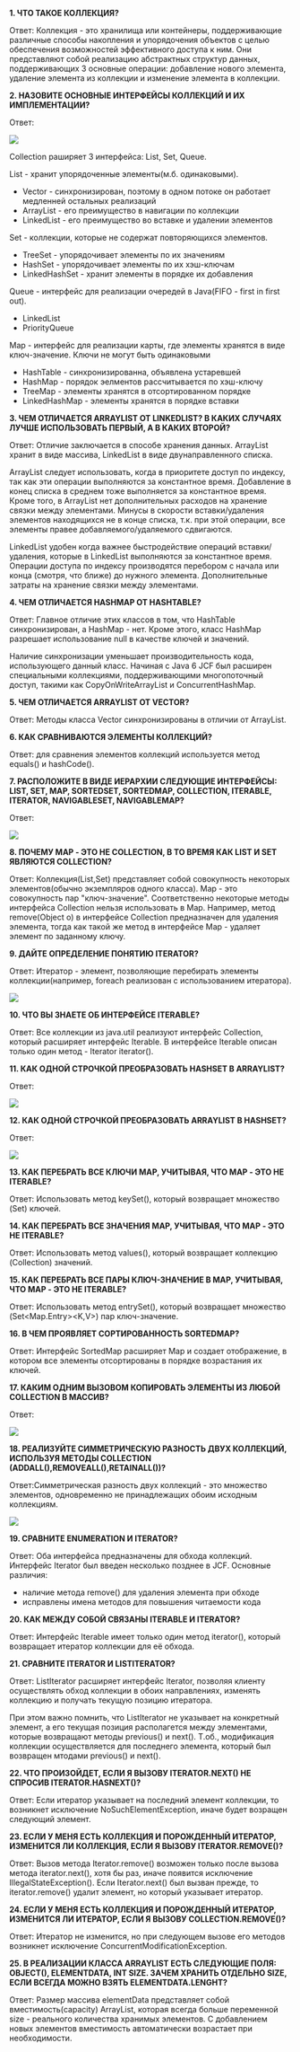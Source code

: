 **1. ЧТО ТАКОЕ КОЛЛЕКЦИЯ?**

Ответ: Коллекция - это хранилища или контейнеры, поддерживающие различные способы накопления и упорядочения объектов с целью обеспечения возможностей эффективного доступа к ним. Они представляют собой реализацию абстрактных структур данных, поддерживающих 3 основные операции: добавление нового элемента, удаление элемента из коллекции и  изменение элемента в коллекции.

**2. НАЗОВИТЕ ОСНОВНЫЕ ИНТЕРФЕЙСЫ КОЛЛЕКЦИЙ И ИХ ИМПЛЕМЕНТАЦИИ?**

Ответ: 

![](http://javastudy.ru/wp-content/uploads/2016/01/CollectionsHierarchy.png)

Collection раширяет 3 интерфейса: List, Set, Queue.

List - хранит упорядоченные элементы(м.б. одинаковыми).

* Vector - синхронизирован, поэтому в одном потоке он работает медленней остальных реализаций
* ArrayList - его преимущество в навигации по коллекции
* LinkedList - его преимущество во вставке и удалении элементов

Set - коллекции, которые не содержат повторяющихся элементов. 

* TreeSet - упорядочивает элементы по их значениям
* HashSet - упорядочивает элементы по их хэш-ключам
* LinkedHashSet - хранит элементы в порядке их добавления

Queue - интерфейс для реализации очередей в Java(FIFO - first in first out).

* LinkedList
* PriorityQueue

Map - интерфейс для реализации карты, где элементы хранятся в виде ключ-значение. Ключи не могут быть одинаковыми

* HashTable - синхронизированна, объявлена устаревшей
* HashMap - порядок эелментов рассчитывается по хэш-ключу
* TreeMap - элементы хранятся  в отсортированном порядке
* LinkedHashMap - элементы хранятся в порядке вставки

**3. ЧЕМ ОТЛИЧАЕТСЯ ARRAYLIST ОТ LINKEDLIST? В КАКИХ СЛУЧАЯХ ЛУЧШЕ ИСПОЛЬЗОВАТЬ ПЕРВЫЙ, А В КАКИХ ВТОРОЙ?**

Ответ: Отличие заключается в способе хранения данных. ArrayList хранит в виде массива, LinkedList в виде двунаправленного списка.

ArrayList следует использовать, когда в приоритете доступ по индексу, так как эти операции выполняются за константное время. Добавление в конец списка в среднем тоже выполняется за константное время. Кроме того, в ArrayList нет дополнительных расходов на хранение связки между элементами. Минусы в скорости вставки/удаления элементов находящихся не в конце списка, т.к. при этой операции, все элементы правее добавляемого/удаляемого сдвигаются.

LinkedList удобен когда важнее быстродействие операций вставки/удаления, которые в LinkedList выполняются за константное время. Операции доступа по индексу производятся перебором с начала или конца (смотря, что ближе) до нужного элемента. Дополнительные затраты на хранение связки между элементами.

**4. ЧЕМ ОТЛИЧАЕТСЯ HASHMAP ОТ HASHTABLE?**

Ответ: Главное отличие этих классов в том, что HashTable синхронизирован, а HashMap - нет. Кроме этого, класс HashMap разрешает использование null в качестве ключей и значений.

Наличие синхронизации уменьшает производительность кода, использующего данный класс. Начиная с Java 6 JCF был расширен специальными коллекциями, поддерживающими многопоточный доступ, такими как CopyOnWriteArrayList и ConcurrentHashMap.

**5. ЧЕМ ОТЛИЧАЕТСЯ ARRAYLIST ОТ VECTOR?**

Ответ: Методы класса Vector синхронизированы в отличии от ArrayList.

**6. КАК СРАВНИВАЮТСЯ ЭЛЕМЕНТЫ КОЛЛЕКЦИЙ?**

Ответ: для сравнения элементов коллекций используется метод equals() и hashCode().

**7. РАСПОЛОЖИТЕ В ВИДЕ ИЕРАРХИИ СЛЕДУЮЩИЕ ИНТЕРФЕЙСЫ: LIST, SET, MAP, SORTEDSET, SORTEDMAP, COLLECTION, ITERABLE, ITERATOR, NAVIGABLESET, NAVIGABLEMAP?**

Ответ:

![](https://4.bp.blogspot.com/-Q_s7doySHYI/VpH_bPyXoXI/AAAAAAAAAHU/V719xtIumUs/s400/collection_hierarchy.jpg)

**8. ПОЧЕМУ MAP - ЭТО НЕ COLLECTION, В ТО ВРЕМЯ КАК LIST И SET ЯВЛЯЮТСЯ COLLECTION?**

Ответ: Коллекция(List,Set) представляет собой совокупность некоторых элементов(обычно экземпляров одного класса). Map - это совокупность пар "ключ-значение". Соответственно некоторые методы интерфейса Collection нельзя использовать в Map. Например, метод remove(Object o) в интерфейсе Collection предназначен для удаления элемента, тогда как такой же метод в интерфейсе Map - удаляет элемент по заданному ключу.

**9. ДАЙТЕ ОПРЕДЕЛЕНИЕ ПОНЯТИЮ ITERATOR?**

Ответ: Итератор - элемент, позволяющие перебирать элементы коллекции(например, foreach реализован с использованием итератора). 

![](https://4.bp.blogspot.com/-1RyU_iZNL4M/WE7xZ_fAD0I/AAAAAAAABYc/2RnSl9WBWtomiYAIE-tXaGWDzM8csnA-ACLcB/s640/iterator.jpg)

**10. ЧТО ВЫ ЗНАЕТЕ ОБ ИНТЕРФЕЙСЕ ITERABLE?**

Ответ: Все коллекции из java.util реализуют интерфейс Collection, который расширяет интерфейс Iterable. В интерфейсе Iterable описан только один метод - Iterator iterator().

**11. КАК ОДНОЙ СТРОЧКОЙ ПРЕОБРАЗОВАТЬ HASHSET В ARRAYLIST?**

Ответ:

![](https://1.bp.blogspot.com/-TeYrTL28gYw/VpIBpevG7tI/AAAAAAAAAHc/DnUckW4fB1M/s400/hashSet_to_arrayList.jpg)

**12. КАК ОДНОЙ СТРОЧКОЙ ПРЕОБРАЗОВАТЬ ARRAYLIST В HASHSET?**

Ответ:

![](https://1.bp.blogspot.com/-CsKJw9MKV9M/VpIB4KnTCZI/AAAAAAAAAHk/7F4BhFUEBCM/s400/arrayList_to_hashSet.jpg)

**13. КАК ПЕРЕБРАТЬ ВСЕ КЛЮЧИ MAP, УЧИТЫВАЯ, ЧТО MAP - ЭТО НЕ ITERABLE?**

Ответ: Использовать метод keySet(), который возвращает множество (Set<K>) ключей.

**14. КАК ПЕРЕБРАТЬ ВСЕ ЗНАЧЕНИЯ MAP, УЧИТЫВАЯ, ЧТО MAP - ЭТО НЕ ITERABLE?**

Ответ: Использовать метод values(), который возвращает коллекцию (Collection<V>) значений.

**15. КАК ПЕРЕБРАТЬ ВСЕ ПАРЫ КЛЮЧ-ЗНАЧЕНИЕ В MAP, УЧИТЫВАЯ, ЧТО MAP - ЭТО НЕ ITERABLE?**

Ответ: Использовать метод entrySet(), который возвращает множество (Set<Map.Entry><K,V>) пар ключ-значение.

**16. В ЧЕМ ПРОЯВЛЯЕТ СОРТИРОВАННОСТЬ SORTEDMAP?**

Ответ: Интерфейс SortedMap расширяет Map и создает отображение, в котором все элементы отсортированы в порядке возрастания их ключей.

**17. КАКИМ ОДНИМ ВЫЗОВОМ КОПИРОВАТЬ ЭЛЕМЕНТЫ ИЗ ЛЮБОЙ COLLECTION В МАССИВ?**

Ответ:

![](https://1.bp.blogspot.com/-D1Swg0zDSYw/VpIDH0shNdI/AAAAAAAAAHw/d2-5Jm7xh_Q/s640/collection_to_array.jpg)

**18. РЕАЛИЗУЙТЕ СИММЕТРИЧЕСКУЮ РАЗНОСТЬ ДВУХ КОЛЛЕКЦИЙ, ИСПОЛЬЗУЯ МЕТОДЫ COLLECTION (ADDALL(),REMOVEALL(),RETAINALL())?**

Ответ:Симметрическая разность двух коллекций - это множество элементов, одновременно не принадлежащих обоим исходным коллекциям.

![](https://1.bp.blogspot.com/-tO8NHPp0eC8/VpIDezzKqaI/AAAAAAAAAH4/4HeaQHAMWuM/s640/symmetric_difference_collection.jpg)

**19. СРАВНИТЕ ENUMERATION И ITERATOR?**

Ответ: Оба интерфейса предназначены для обхода коллекций. Интерфейс Iterator был введен несколько позднее в JCF. Основные различия:
 
 * наличие метода remove() для удаления элемента при обходе
 * исправлены имена методов для повышения читаемости кода

**20. КАК МЕЖДУ СОБОЙ СВЯЗАНЫ ITERABLE И ITERATOR?**

Ответ: Интерфейс Iterable имеет только один метод iterator(), который возвращает итератор коллекции для её обхода.

**21. СРАВНИТЕ ITERATOR И LISTITERATOR?**

Ответ: ListIterator расширяет интерфейс  Iterator, позволяя клиенту осуществлять обход коллекции в обоих направлениях, изменять коллекцию и получать текущую позицию итератора.

При этом важно помнить, что ListIterator не указывает на конкретный элемент, а его текущая позиция располагется между элементами, которые возвращают методы previous() и next(). Т.об., модификация коллекции осуществляется для последнего элемента, который был возвращен мтодами previous() и next().

**22. ЧТО ПРОИЗОЙДЕТ, ЕСЛИ Я ВЫЗОВУ ITERATOR.NEXT() НЕ СПРОСИВ ITERATOR.HASNEXT()?**

Ответ: Если итератор указывает на последний элемент коллекции, то возникнет исключение NoSuchElementException, иначе будет возращен следующий элемент.

**23. ЕСЛИ У МЕНЯ ЕСТЬ КОЛЛЕКЦИЯ И ПОРОЖДЕННЫЙ ИТЕРАТОР, ИЗМЕНИТСЯ ЛИ КОЛЛЕКЦИЯ, ЕСЛИ Я ВЫЗОВУ ITERATOR.REMOVE()?**

Ответ: Вызов метода Iterator.remove() возможен только после вызова метода iterator.next(), хотя бы раз, иначе появится исключение IllegalStateException(). Если Iterator.next() был вызван прежде, то iterator.remove() удалит элемент, но который указывает итератор.

**24. ЕСЛИ У МЕНЯ ЕСТЬ КОЛЛЕКЦИЯ И ПОРОЖДЕННЫЙ ИТЕРАТОР, ИЗМЕНИТСЯ ЛИ ИТЕРАТОР, ЕСЛИ Я ВЫЗОВУ COLLECTION.REMOVE()?**

Ответ: Итератор не изменится, но при следующем вызове его методов возникнет исключение ConcurrentModificationException.

**25. В РЕАЛИЗАЦИИ КЛАССА ARRAYLIST ЕСТЬ СЛЕДУЮЩИЕ ПОЛЯ: OBJECT(), ELEMENTDATA, INT SIZE. ЗАЧЕМ ХРАНИТЬ ОТДЕЛЬНО SIZE, ЕСЛИ ВСЕГДА МОЖНО ВЗЯТЬ ELEMENTDATA.LENGHT?**

Ответ: Размер массива elementData представляет собой вместимость(capacity) ArrayList, которая всегда больше переменной size - реального количества хранимых элементов. С добавлением новых элементов вместимость автоматически возрастает при необходимости.


